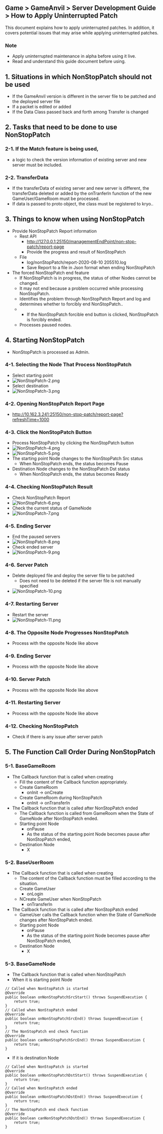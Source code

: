 ## Game > GameAnvil > Server Development Guide > How to Apply Uninterrupted Patch

This document explains how to apply uninterrupted patches. In addition, it covers potential issues that may arise while applying uninterrupted patches.

### Note

- Apply uninterrupted maintenance in alpha before using it live.
- Read and understand this guide document before using.



## 1. Situations in which NonStopPatch should not be used

- If the GameAnvil version is different in the server file to be patched and the deployed server file
- If a packet is edited or added
- If the Data Class passed back and forth among Transfer is changed



## 2. Tasks that need to be done to use NonStopPatch

### 2-1. If the Match feature is being used,

- a logic to check the version information of existing server and new server must be included.

### 2-2. TransferData

- If the transferData of existing server and new server is different, the transferData deleted or added by the onTranferIn function of the new GameUser/GameRoom must be processed.
- If data is passed to proto object, the class must be registered to kryo..



## 3. Things to know when using NonStopPatch

- Provide NonStopPatch Report information
  - Rest API
    - http://127.0.0.1:25150/managementEndPoint/non-stop-patch/report-page
    - Provide the progress and result of NonStopPatch
  - File
    - log/nonStopPatch/report-2020-08-10 205510.log
    - Save Report to a file in Json format when ending NonStopPatch
- The forced NonStopPatch end feature
  - If NonStopPatch is in progress, the status of other Nodes cannot be changed.
  - It may not end because a problem occurred while processing NonStopPatch.
  - Identifies the problem through NonStopPatch Report and log and determines whether to forcibly end NonStopPatch..
  -
    - If the NonStopPatch forcible end button is clicked, NonStopPatch is forcibly ended.
  - Processes paused nodes.

## 4. Starting NonStopPatch

- NonStopPatch is processed as Admin.

### 4-1. Selecting the Node That Process NonStopPatch

- Select starting point
- ![NonStopPatch-2.png](http://static.toastoven.net/prod_gameanvil/images/NonStopPatch-2.png)
- Select destination
- ![NonStopPatch-3.png](http://static.toastoven.net/prod_gameanvil/images/NonStopPatch-3.png)

### 4-2. Opening NonStopPatch Report Page

- http://10.162.3.241:25150/non-stop-patch/report-page?refreshTime=1000

### 4-3. Click the NonStopPatch Button

- Process NonStopPatch by clicking the NonStopPatch button
- ![NonStopPatch-4.png](http://static.toastoven.net/prod_gameanvil/images/NonStopPatch-4.png)
- ![NonStopPatch-5.png](http://static.toastoven.net/prod_gameanvil/images/NonStopPatch-5.png)
- The starting point Node changes to the NonStopPatch Src status
  - When NonStopPatch ends, the status becomes Pause
- Destination Node changes to the NonStopPatch Dst status
  - When NonStopPatch ends, the status becomes Ready

### 4-4. Checking NonStopPatch Result

- Check NonStopPatch Report
- ![NonStopPatch-6.png](http://static.toastoven.net/prod_gameanvil/images/NonStopPatch-6.png)
- Check the current status of GameNode
- ![NonStopPatch-7.png](http://static.toastoven.net/prod_gameanvil/images/NonStopPatch-7.png)

### 4-5. Ending Server

- End the paused servers
- ![NonStopPatch-8.png](http://static.toastoven.net/prod_gameanvil/images/NonStopPatch-8.png)
- Check ended server
- ![NonStopPatch-9.png](http://static.toastoven.net/prod_gameanvil/images/NonStopPatch-9.png)

### 4-6. Server Patch

- Delete deployed file and deploy the server file to be patched
  - Does not need to be deleted if the server file is not manually specified
- ![NonStopPatch-10.png](http://static.toastoven.net/prod_gameanvil/images/NonStopPatch-10.png)

### 4-7. Restarting Server

- Restart the server
- ![NonStopPatch-11.png](http://static.toastoven.net/prod_gameanvil/images/NonStopPatch-11.png)

### 4-8. The Opposite Node Progresses NonStopPatch

- Process with the opposite Node like above

### 4-9. Ending Server

- Process with the opposite Node like above

### 4-10. Server Patch

- Process with the opposite Node like above

### 4-11. Restarting Server

- Process with the opposite Node like above

### 4-12. Checking NonStopPatch

- Check if there is any issue after server patch

## 5. The Function Call Order During NonStopPatch

### 5-1. BaseGameRoom

- The Callback function that is called when creating
  - Fill the content of the Callback function appropriately.
  - Create GameRoom
    - onInit -> onCreate
  - Create GameRoom during NonStopPatch
    - onInit -> onTransferIn
- The Callback function that is called after NonStopPatch ended
  - The Callback function is called from GameRoom when the State of GameNode after NonStopPatch ended.
  - Starting point Node
    - onPause
    - As the status of the starting point Node becomes pause after NonStopPatch ended,
  - Destination Node
    - X

### 5-2. BaseUserRoom

- The Callback function that is called when creating
  - The content of the Callback function must be filled according to the situation.
  - Create GameUser
    - onLogin
  - NCreate GameUser when NonStopPatch
    - onTransferIn
- The Callback function that is called after NonStopPatch ended
  - GameUser calls the Callback function when the State of GameNode changes after NonStopPatch ended.
  - Starting point Node
    - onPause
    - As the status of the starting point Node becomes pause after NonStopPatch ended,
  - Destination Node
    - X

### 5-3. BaseGameNode

- The Callback function that is called when NonStopPatch
- When it is starting point Node

```
// Called when NonStopPatch is started
@Override
public boolean onNonStopPatchSrcStart() throws SuspendExecution {
    return true;
}
// Called when NonStopPatch ended
@Override
public boolean onNonStopPatchSrcEnd() throws SuspendExecution {
    return true;
}
// The NonStopPatch end check function
@Override
public boolean canNonStopPatchSrcEnd() throws SuspendExecution {
    return true;
}
```

- If it is destination Node

```
// Called when NonStopPatch is started
@Override
public boolean onNonStopPatchDstStart() throws SuspendExecution {
    return true;
}
// Called when NonStopPatch ended
@Override
public boolean onNonStopPatchDstEnd() throws SuspendExecution {
    return true;
}
// The NonStopPatch end check function
@Override
public boolean canNonStopPatchDstEnd() throws SuspendExecution {
    return true;
}
```

